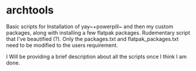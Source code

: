 # archtools
Basic scripts for Installation of yay~+powerpill~ and then my custom packages, along with installing a few flatpak packages. Rudementary script that I've beautified (?). Only the packages.txt and flatpak_packages.txt need to be modified to the users requirement.


I Will be providing a brief description about all the scripts once I think I am done.
